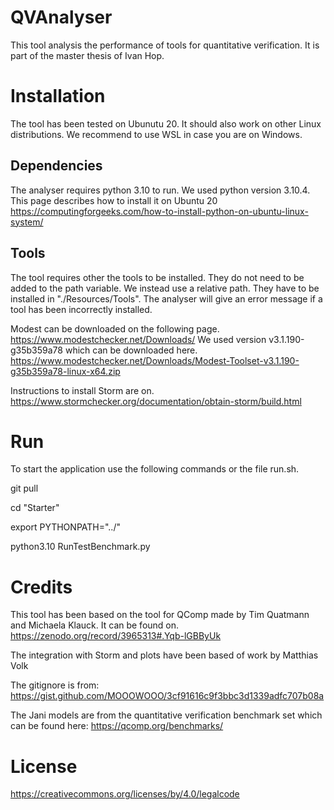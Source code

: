 # QVAnalyser
This tool analysis the performance of tools for quantitative verification. It is part of the master thesis of Ivan Hop.

# Installation
The tool has been tested on Ubunutu 20. It should also work on other Linux distributions. We recommend to use WSL in case you are on Windows.

## Dependencies
The analyser requires python 3.10 to run. We used python version 3.10.4. This page describes how to install it on Ubuntu 20 https://computingforgeeks.com/how-to-install-python-on-ubuntu-linux-system/

## Tools
The tool requires other the tools to be installed. They do not need to be added to the path variable. We instead use a relative path. They have to be installed in "./Resources/Tools". The analyser will give an error message if a tool has been incorrectly installed.

Modest can be downloaded on the following page.
https://www.modestchecker.net/Downloads/
We used version v3.1.190-g35b359a78 which can be downloaded here.
https://www.modestchecker.net/Downloads/Modest-Toolset-v3.1.190-g35b359a78-linux-x64.zip

Instructions to install Storm are on.
https://www.stormchecker.org/documentation/obtain-storm/build.html

# Run

To start the application use the following commands or the file run.sh.

git pull

cd "Starter"

export PYTHONPATH="../"

python3.10 RunTestBenchmark.py

# Credits

This tool has been based on the tool for QComp made by Tim Quatmann and Michaela Klauck. It can be found on.
https://zenodo.org/record/3965313#.Yqb-lGBByUk

The integration with Storm and plots have been based of work by Matthias Volk

The gitignore is from:
https://gist.github.com/MOOOWOOO/3cf91616c9f3bbc3d1339adfc707b08a

The Jani models are from the quantitative verification benchmark set which can be found here:
https://qcomp.org/benchmarks/

# License

https://creativecommons.org/licenses/by/4.0/legalcode